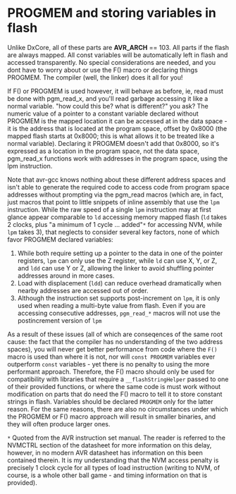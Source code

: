 # PROGMEM and storing variables in flash
Unlike DxCore, all of these parts are __AVR_ARCH__ == 103. All parts if the flash are always mapped. All const variables will be automatically left in flash and accessed transparently. No special considerations are needed, and you dont have to worry about or use the F() macro or declaring things PROGMEM. The compiler (well, the linker) does it all for you!

If F() or PROGMEM is used however, it will behave as before, ie, read must be done with pgm_read_x, and you'll read garbage accessing it like a normal variable.  "how could this be? what is different?" you ask? The numeric value of a pointer to a constant variable declared without PROGMEM is the mapped location it can be accessed at in the data space - it is the address that is located at the program space, offset by 0x8000 (the mapped flash starts at 0x8000; this is what allows it to be treated like a normal variable). Declaring it PROGMEM doesn't add that 0x8000, so it's expressed as a location in the program space, not the data space, pgm_read_x functions work with addresses in the program space, using the lpm instruction.

Note that avr-gcc knows nothing about these different address spaces and isn't able to generate the required code to access code from program space addresses without prompting via the pgm_read macros (which are, in fact, just macros that point to little snippets of inline assembly that use the `lpm` instruction. While the raw speed of a single `lpm` instruction may at first glance appear comparable to `ld` accessing memory mapped flash (`ld` takes 2 clocks, plus "a minimum of 1 cycle ... added"`*` for accessing NVM, while `lpm` takes 3), that neglects to consider several key factors, none of which favor PROGMEM declared variables:

1. While both require setting up a pointer to the data in one of the pointer registers, `lpm` can only use the Z register, while `ld` can use X, Y, or Z, and `ldd` can use Y or Z, allowing the linker to avoid shuffling pointer addresses around in more cases.
2. Load with displacement (`ldd`) can reduce overhead dramatically when nearby addresses are accessed out of order.
3. Although the instruction set supports post-increment on `lpm`, it is only used when reading a multi-byte value from flash. Even if you are accessing consecutive addresses, `pgm_read_*` macros will not use the postincrement version of `lpm`

As a result of these issues (all of which are conseqences of the same root cause: the fact that the compiler has no understanding of the two address spaces), you will never get better performance from code where the `F()` macro is used than where it is not, nor will `const PROGMEM` variables ever outperform `const` variables - yet there is no penalty to using the more performant approach. Therefore, the F() macro should only be used for compatibility with libraries that require a `__flashStringHelper` passed to one of their provided functions, or where the same code is must work without modification on parts that do need the F() macro to tell it to store constant strings in flash. Variables should be declared `PROGMEM` only for the latter reason. For the same reasons, there are also no circumstances under which the PROGMEM or F() macro approach will result in smaller binaries, and they will often produce larger ones.

`*` Quoted from the AVR instruction set manual. The reader is referred to the NVMCTRL section of the datasheet for more information on this delay, however, in no modern AVR datasheet has information on this been contained therein. It is my understanding that the NVM access penalty is precisely 1 clock cycle for all types of load instruction (writing to NVM, of course, is a whole other ball game - and timing information on that is provided).
